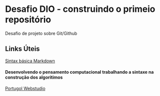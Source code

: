 # Desafio DIO - construindo o primeio repositório 
Desafio de projeto sobre Git/Github

## Links Úteis

[Sintax básica Markdown](https://www.markdownguide.org/basic-syntax/)

#### Desenvolvendo o pensamento computacional trabalhando a sintaxe na construção dos algoritimos 

[Portugol Webstudio](https://dgadelha.github.io/Portugol-Webstudio/)
